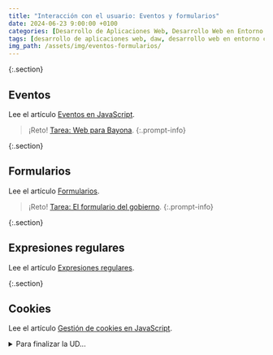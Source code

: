 ```yaml
---
title: "Interacción con el usuario: Eventos y formularios"
date: 2024-06-23 9:00:00 +0100
categories: [Desarrollo de Aplicaciones Web, Desarrollo Web en Entorno Cliente]
tags: [desarrollo de aplicaciones web, daw, desarrollo web en entorno cliente, dwec, teoria, eventos, fomrularios, cookies, expresiones regulares, regex, javascript]
img_path: /assets/img/eventos-formularios/
---
```


{:.section}
## Eventos

Lee el artículo [Eventos en JavaScript](/posts/eventos-javascript).

> ¡Reto! [Tarea: Web para Bayona](/posts/tarea-eventos).
{:.prompt-info}

{:.section}
## Formularios

Lee el artículo [Formularios](/posts/formularios).

> ¡Reto! [Tarea: El formulario del gobierno](/posts/tarea-formularios).
{:.prompt-info}

{:.section}
## Expresiones regulares

Lee el artículo [Expresiones regulares](/posts/expresiones-regulares).

{:.section}
## Cookies

Lee el artículo [Gestión de cookies en JavaScript](/posts/cookies).

<details class="card mb-2">
  <summary class="card-header">Para finalizar la UD...</summary>
  <div class="card-body" markdown="1">

Cuando terminemos esta unidad didáctica haremos una reflexión respondiendo a las siguientes preguntas:

1. ¿Qué he aprendido?
2. ¿Cómo lo he aprendido?
3. ¿Para qué me ha servido?
4. ¿En qué otras ocasiones puedo usarlo?

<!-- Comentario para que no se descuajeringue la cosa -->
  </div>
</details>
